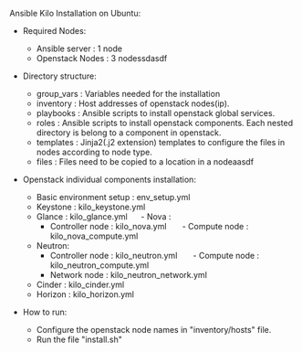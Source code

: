 Ansible Kilo Installation on Ubuntu:

- Required Nodes:
    - Ansible server  : 1 node
    - Openstack Nodes : 3 nodessdasdf
    
- Directory structure:
    - group_vars  : Variables needed for the installation
    - inventory   : Host addresses of openstack nodes(ip).
    - playbooks   : Ansible scripts to install openstack global services.
    - roles       : Ansible scripts to install openstack components. Each nested directory is belong to a component in openstack.
    - templates   : Jinja2(.j2 extension) templates to configure the files in nodes according to node type.
    - files       : Files need to be copied to a location in a nodeaasdf
    
 - Openstack individual components installation:
      - Basic environment setup     : env_setup.yml
      - Keystone                    : kilo_keystone.yml
      - Glance                      : kilo_glance.yml
      - Nova :
        - Controller node           : kilo_nova.yml
        - Compute node              : kilo_nova_compute.yml
      - Neutron:
        - Controller node           : kilo_neutron.yml
        - Compute node              : kilo_neutron_compute.yml
        - Network node              : kilo_neutron_network.yml
      - Cinder                      : kilo_cinder.yml
      - Horizon                     : kilo_horizon.yml
         
 - How to run:
      - Configure the openstack node names in "inventory/hosts" file.
      - Run the file "install.sh"
      


